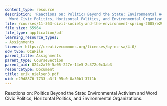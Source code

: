 ```yaml
---
content_type: resource
description: 'Reactions on: Politics Beyond the State: Environmental Activism and
  Word Civic Politics, Horizontal Politics, and Environmental Organizations.'
file: /courses/11-363-civil-society-and-the-environment-spring-2005/e29d88767733a3f195c00a30b1f37f1b_erik_nielsen3.pdf
file_size: 65964
file_type: application/pdf
learning_resource_types:
- Assignments
license: https://creativecommons.org/licenses/by-nc-sa/4.0/
ocw_type: OCWFile
parent_title: Assignments
parent_type: CourseSection
parent_uid: 824c2a70-5a05-227e-14e5-2c372c0c3ab3
resourcetype: Document
title: erik_nielsen3.pdf
uid: e29d8876-7733-a3f1-95c0-0a30b1f37f1b
---
```

Reactions on: Politics Beyond the State: Environmental Activism and Word Civic Politics, Horizontal Politics, and Environmental Organizations.